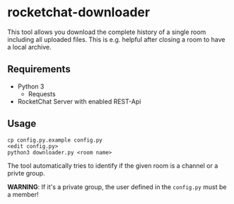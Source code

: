# rocketchat-downloader

This tool allows you download the complete history of a single room including all uploaded files. This is e.g. helpful after closing a room to have a local archive.

## Requirements
  * Python 3
    * Requests
  * RocketChat Server with enabled REST-Api


## Usage
```
cp config.py.example config.py
<edit config.py>
python3 downloader.py <room name>
```

The tool automatically tries to identify if the given room is a channel or a privte group.

**WARNING**: If it's a private group, the user defined in the `config.py` must be a member!